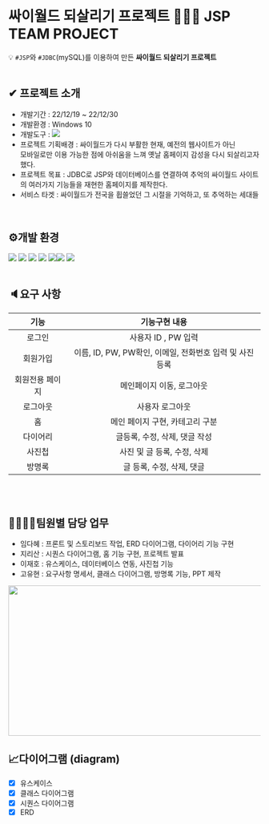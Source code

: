 # 싸이월드 되살리기 프로젝트 👨‍👧‍👧 JSP TEAM PROJECT 

💡 `#JSP`와 `#JDBC`(mySQL)를 이용하여 만든 **싸이월드 되살리기 프로젝트**  
<br>

## ✔ 프로젝트 소개 
- 개발기간 : 22/12/19 ~ 22/12/30
- 개발환경 : Windows 10
- 개발도구 : <img src="https://img.shields.io/badge/Eclipse-2C2255?style=for-the-badge&logo=Eclipse&logoColor=white">
- 프로젝트 기획배경 : 싸이월드가 다시 부활한 현재, 예전의 웹사이트가 아닌  <br>
모바일로만 이용 가능한 점에 아쉬움을 느껴 옛날 홈페이지 감성을 다시 되살리고자 했다.
- 프로젝트 목표 : JDBC로 JSP와 데이터베이스를 연결하여 추억의 싸이월드 사이트의 여러가지 기능들을 재현한 홈페이지를 제작한다. 
- 서비스 타겟 : 싸이월드가 전국을 휩쓸었던 그 시절을 기억하고, 또 추억하는 세대들
<br>

## ⚙개발 환경
<img src="https://img.shields.io/badge/java-007396?style=for-the-badge&logo=java&logoColor=white"> <img src="https://img.shields.io/badge/mysql-4479A1?style=for-the-badge&logo=mysql&logoColor=white">  <img src="https://img.shields.io/badge/apache tomcat-F8DC75?style=for-the-badge&logo=apachetomcat&logoColor=white">  <img src="https://img.shields.io/badge/Eclipse-2C2255?style=for-the-badge&logo=Eclipse&logoColor=white">
<img src="https://img.shields.io/badge/css-1572B6?style=for-the-badge&logo=css3&logoColor=white"><img src="https://img.shields.io/badge/javascript-F7DF1E?style=for-the-badge&logo=javascript&logoColor=black"> <img src="https://img.shields.io/badge/html5-E34F26?style=for-the-badge&logo=html5&logoColor=white">  
<br>


## 🔈요구 사항
|기능|기능구현 내용
|:---:|:---:
|로그인|사용자 ID , PW 입력
|회원가입|이름, ID, PW, PW확인, 이메일, 전화번호 입력 및 사진 등록
|회원전용 페이지|메인페이지 이동, 로그아웃 
|로그아웃|사용자 로그아웃
|홈|메인 페이지 구현, 카테고리 구분
|다이어리|글등록, 수정, 삭제, 댓글 작성 
|사진첩|사진 및 글 등록, 수정, 삭제
|방명록|글 등록, 수정, 삭제, 댓글
<br>
<br>

## 👨‍👩‍👧‍👦팀원별 담당 업무
- 임다혜 : 프론트 및 스토리보드 작업, ERD 다이어그램, 다이어리 기능 구현
- 지리산 : 시퀀스 다이어그램, 홈 기능 구현, 프로젝트 발표 
- 이재호 : 유스케이스, 데이터베이스 연동, 사진첩 기능
- 고유현 : 요구사항 명세서, 클래스 다이어그램, 방명록 기능, PPT 제작
<img src="https://github.com/ezen22team2/cyworld_jsp/blob/dahae/%EA%B9%83%ED%81%AC%EB%9D%BC%EC%BC%84.png" width="600" height="300">
<br>

## 📈다이어그램 (diagram)
- [x] 유스케이스
- [x] 클래스 다이어그램
- [x] 시퀀스 다이어그램
- [x] ERD
